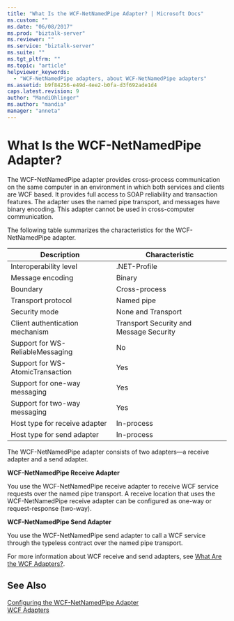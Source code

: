 ```yaml
---
title: "What Is the WCF-NetNamedPipe Adapter? | Microsoft Docs"
ms.custom: ""
ms.date: "06/08/2017"
ms.prod: "biztalk-server"
ms.reviewer: ""
ms.service: "biztalk-server"
ms.suite: ""
ms.tgt_pltfrm: ""
ms.topic: "article"
helpviewer_keywords: 
  - "WCF-NetNamedPipe adapters, about WCF-NetNamedPipe adapters"
ms.assetid: b9f84256-e49d-4ee2-b0fa-d3f692ade1d4
caps.latest.revision: 9
author: "MandiOhlinger"
ms.author: "mandia"
manager: "anneta"
---
```

# What Is the WCF-NetNamedPipe Adapter?
The WCF-NetNamedPipe adapter provides cross-process communication on the same computer in an environment in which both services and clients are WCF based. It provides full access to SOAP reliability and transaction features. The adapter uses the named pipe transport, and messages have binary encoding. This adapter cannot be used in cross-computer communication.  
  
 The following table summarizes the characteristics for the WCF-NetNamedPipe adapter.  
  
|Description|Characteristic|  
|-----------------|--------------------|  
|Interoperability level|.NET-Profile|  
|Message encoding|Binary|  
|Boundary|Cross-process|  
|Transport protocol|Named pipe|  
|Security mode|None and Transport|  
|Client authentication mechanism|Transport Security and Message Security|  
|Support for WS-ReliableMessaging|No|  
|Support for WS-AtomicTransaction|Yes|  
|Support for one-way messaging|Yes|  
|Support for two-way messaging|Yes|  
|Host type for receive adapter|In-process|  
|Host type for send adapter|In-process|  
  
 The WCF-NetNamedPipe adapter consists of two adapters—a receive adapter and a send adapter.  
  
 **WCF-NetNamedPipe Receive Adapter**  
  
 You use the WCF-NetNamedPipe receive adapter to receive WCF service requests over the named pipe transport. A receive location that uses the WCF-NetNamedPipe receive adapter can be configured as one-way or request-response (two-way).  
  
 **WCF-NetNamedPipe Send Adapter**  
  
 You use the WCF-NetNamedPipe send adapter to call a WCF service through the typeless contract over the named pipe transport.  
  
 For more information about WCF receive and send adapters, see [What Are the WCF Adapters?](../core/what-are-the-wcf-adapters.md).  
  
## See Also  
 [Configuring the WCF-NetNamedPipe Adapter](../core/configuring-the-wcf-netnamedpipe-adapter.md)   
 [WCF Adapters](../core/wcf-adapters.md)